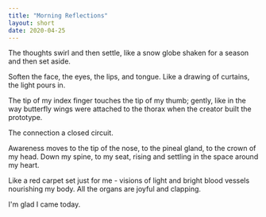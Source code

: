 ```yaml
---
title: "Morning Reflections"
layout: short
date: 2020-04-25
---
```


The thoughts swirl and then settle, like a snow globe shaken for a season and then set aside.

Soften the face, the eyes, the lips, and tongue. Like a drawing of curtains, the light pours in.

The tip of my index finger touches the tip of my thumb; gently, like in the way butterfly wings were attached to the thorax when the creator built the prototype.

The connection a closed circuit.

Awareness moves to the tip of the nose, to the pineal gland, to the crown of my head. Down my spine, to my seat, rising and settling in the space around my heart.

Like a red carpet set just for me - visions of light and bright blood vessels nourishing my body. All the organs are joyful and clapping.

I'm glad I came today.